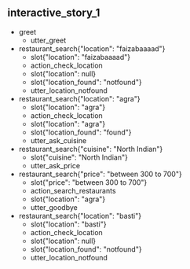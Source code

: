 
## interactive_story_1
* greet
    - utter_greet
* restaurant_search{"location": "faizabaaaad"}
    - slot{"location": "faizabaaaad"}
    - action_check_location
    - slot{"location": null}
    - slot{"location_found": "notfound"}
    - utter_location_notfound
* restaurant_search{"location": "agra"}
    - slot{"location": "agra"}
    - action_check_location
    - slot{"location": "agra"}
    - slot{"location_found": "found"}
    - utter_ask_cuisine
* restaurant_search{"cuisine": "North Indian"}
    - slot{"cuisine": "North Indian"}
    - utter_ask_price
* restaurant_search{"price": "between 300 to 700"}
    - slot{"price": "between 300 to 700"}
    - action_search_restaurants
    - slot{"location": "agra"}
    - utter_goodbye
* restaurant_search{"location": "basti"}
    - slot{"location": "basti"}
    - action_check_location
    - slot{"location": null}
    - slot{"location_found": "notfound"}
    - utter_location_notfound
